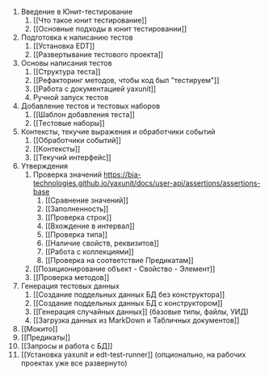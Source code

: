 1. Введение в Юнит-тестирование
	1. [[Что такое юнит тестирование]]
	2. [[Основные подходы в юнит тестировании]]
2. Подготовка к написанию тестов
	1. [[Установка EDT]]
	2. [[Развертывание тестового проекта]]
3. Основы написания тестов
	1. [[Структура теста]]
	2. [[Рефакторинг методов, чтобы код был "тестируем"]]
	3. [[Работа с документацией yaxunit]]
	4. Ручной запуск тестов
4. Добавление тестов и тестовых наборов
	1. [[Шаблон добавления теста]]
	2. [[Тестовые наборы]]
5. Контексты, текучие выражения и обработчики событий
	1. [[Обработчики событий]]
	2. [[Контексты]]
	3. [[Текучий интерфейс]]
6. Утверждения
	1. Проверка значений https://bia-technologies.github.io/yaxunit/docs/user-api/assertions/assertions-base
		1. [[Сравнение значений]]
		2. [[Заполненность]]
		3. [[Проверка строк]]
		4. [[Вхождение в интервал]]
		5. [[Проверка типа]]
		6. [[Наличие свойств, реквизитов]]
		7. [[Работа с коллекциями]]
		8. [[Проверка на соответствие Предикатам]]
	2. [[Позиционирование объект - Свойство - Элемент]]
	3. [[Проверка методов]]
7. Генерация тестовых данных
	1. [[Создание поддельных данных БД без конструктора]]
	2. [[Создание поддельных данных БД с конструктором]]
	3. [[Генерация случайных данных]] (базовые типы, файлы, УИД)
	4. [[Загрузка данных из MarkDown и Табличных документов]]
8. [[Мокито]]
9. [[Предикаты]]
10. [[Запросы и работа с БД]]
11. [[Установка yaxunit и edt-test-runner]] (опционально, на рабочих проектах уже все развернуто)